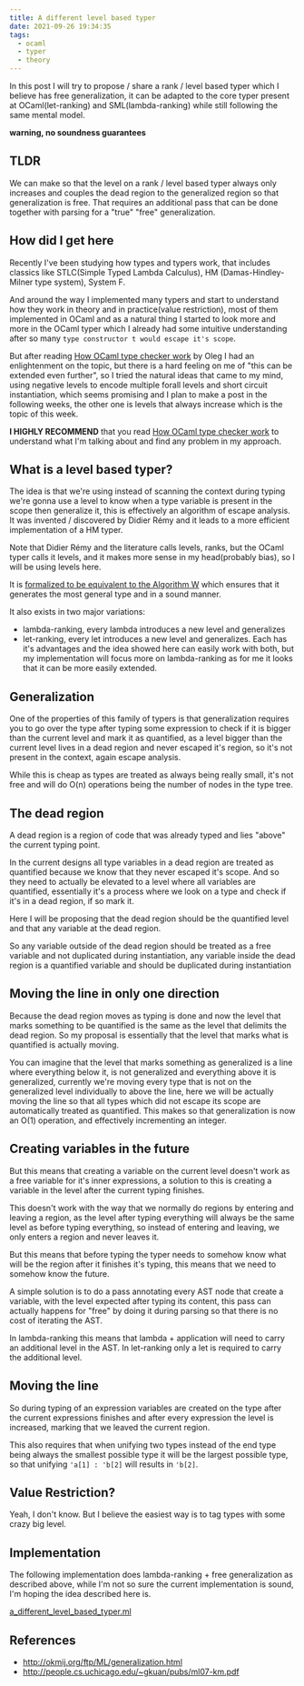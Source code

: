 ```yaml
---
title: A different level based typer
date: 2021-09-26 19:34:35
tags:
  - ocaml
  - typer
  - theory
---
```


In this post I will try to propose / share a rank / level based typer which I believe has free generalization, it can be adapted to the core typer present at OCaml(let-ranking) and SML(lambda-ranking) while still following the same mental model.

**warning, no soundness guarantees**

## TLDR

We can make so that the level on a rank / level based typer always only increases and couples the dead region to the generalized region so that generalization is free. That requires an additional pass that can be done together with parsing for a "true" "free" generalization.

## How did I get here

Recently I've been studying how types and typers work, that includes classics like STLC(Simple Typed Lambda Calculus), HM (Damas-Hindley-Milner type system), System F.

And around the way I implemented many typers and start to understand how they work in theory and in practice(value restriction), most of them implemented in OCaml and as a natural thing I started to look more and more in the OCaml typer which I already had some intuitive understanding after so many `type constructor t would escape it's scope`.

But after reading [How OCaml type checker work](http://okmij.org/ftp/ML/generalization.html) by Oleg I had an enlightenment on the topic, but there is a hard feeling on me of "this can be extended even further", so I tried the natural ideas that came to my mind, using negative levels to encode multiple forall levels and short circuit instantiation, which seems promising and I plan to make a post in the following weeks, the other one is levels that always increase which is the topic of this week.

**I HIGHLY RECOMMEND** that you read [How OCaml type checker work](http://okmij.org/ftp/ML/generalization.html) to understand what I'm talking about and find any problem in my approach.

## What is a level based typer?

The idea is that we're using instead of scanning the context during typing we're gonna use a level to know when a type variable is present in the scope then generalize it, this is effectively an algorithm of escape analysis. It was invented / discovered by Didier Rémy and it leads to a more efficient implementation of a HM typer.

Note that Didier Rémy and the literature calls levels, ranks, but the OCaml typer calls it levels, and it makes more sense in my head(probably bias), so I will be using levels here.

It is [formalized to be equivalent to the Algorithm W](http://people.cs.uchicago.edu/~gkuan/pubs/ml07-km.pdf) which ensures that it generates the most general type and in a sound manner.

It also exists in two major variations:

- lambda-ranking, every lambda introduces a new level and generalizes
- let-ranking, every let introduces a new level and generalizes.
  Each has it's advantages and the idea showed here can easily work with both, but my implementation will focus more on lambda-ranking as for me it looks that it can be more easily extended.

## Generalization

One of the properties of this family of typers is that generalization requires you to go over the type after typing some expression to check if it is bigger than the current level and mark it as quantified, as a level bigger than the current level lives in a dead region and never escaped it's region, so it's not present in the context, again escape analysis.

While this is cheap as types are treated as always being really small, it's not free and will do O(n) operations being the number of nodes in the type tree.

## The dead region

A dead region is a region of code that was already typed and lies "above" the current typing point.

In the current designs all type variables in a dead region are treated as quantified because we know that they never escaped it's scope. And so they need to actually be elevated to a level where all variables are quantified, essentially it's a process where we look on a type and check if it's in a dead region, if so mark it.

Here I will be proposing that the dead region should be the quantified level and that any variable at the dead region.

So any variable outside of the dead region should be treated as a free variable and not duplicated during instantiation, any variable inside the dead region is a quantified variable and should be duplicated during instantiation

## Moving the line in only one direction

Because the dead region moves as typing is done and now the level that marks something to be quantified is the same as the level that delimits the dead region. So my proposal is essentially that the level that marks what is quantified is actually moving.

You can imagine that the level that marks something as generalized is a line where everything below it, is not generalized and everything above it is generalized, currently we're moving every type that is not on the generalized level individually to above the line, here we will be actually moving the line so that all types which did not escape its scope are automatically treated as quantified. This makes so that generalization is now an O(1) operation, and effectively incrementing an integer.

## Creating variables in the future

But this means that creating a variable on the current level doesn't work as a free variable for it's inner expressions, a solution to this is creating a variable in the level after the current typing finishes.

This doesn't work with the way that we normally do regions by entering and leaving a region, as the level after typing everything will always be the same level as before typing everything, so instead of entering and leaving, we only enters a region and never leaves it.

But this means that before typing the typer needs to somehow know what will be the region after it finishes it's typing, this means that we need to somehow know the future.

A simple solution is to do a pass annotating every AST node that create a variable, with the level expected after typing its content, this pass can actually happens for "free" by doing it during parsing so that there is no cost of iterating the AST.

In lambda-ranking this means that lambda + application will need to carry an additional level in the AST. In let-ranking only a let is required to carry the additional level.

## Moving the line

So during typing of an expression variables are created on the type after the current expressions finishes and after every expression the level is increased, marking that we leaved the current region.

This also requires that when unifying two types instead of the end type being always the smallest possible type it will be the largest possible type, so that unifying `'a[1] : 'b[2]` will results in `'b[2]`.

## Value Restriction?

Yeah, I don't know. But I believe the easiest way is to tag types with some crazy big level.

## Implementation

The following implementation does lambda-ranking + free generalization as described above, while I'm not so sure the current implementation is sound, I'm hoping the idea described here is.

[a_different_level_based_typer.ml](https://github.com/EduardoRFS/eduardorfs.github.io/blob/gh-pages/code/a_different_level_based_typer.ml)

## References

- http://okmij.org/ftp/ML/generalization.html
- http://people.cs.uchicago.edu/~gkuan/pubs/ml07-km.pdf
